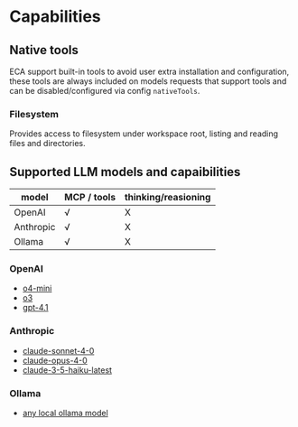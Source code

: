 # Capabilities

## Native tools

ECA support built-in tools to avoid user extra installation and configuration, these tools are always included on models requests that support tools and can be disabled/configured via config `nativeTools`.

### Filesystem

Provides access to filesystem under workspace root, listing and reading files and directories.

## Supported LLM models and capaibilities

| model     | MCP / tools | thinking/reasioning |
|-----------|-------------|---------------------|
| OpenAI    | √           | X                   |
| Anthropic | √           | X                   |
| Ollama    | √           | X                   |

### OpenAI

- [o4-mini](https://platform.openai.com/docs/models/o4-mini)
- [o3](https://platform.openai.com/docs/models/o3)
- [gpt-4.1](https://platform.openai.com/docs/models/gpt-4.1)

### Anthropic

- [claude-sonnet-4-0](https://docs.anthropic.com/en/docs/about-claude/models/overview)
- [claude-opus-4-0](https://docs.anthropic.com/en/docs/about-claude/models/overview)
- [claude-3-5-haiku-latest](https://docs.anthropic.com/en/docs/about-claude/models/overview)

### Ollama

- [any local ollama model](https://ollama.com/search)

